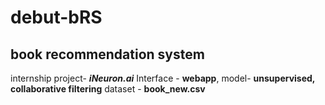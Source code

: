 # debut-bRS
## book recommendation system
internship project- **_iNeuron.ai_**
Interface - **webapp**, 
model- **unsupervised, collaborative filtering** 
dataset - **book_new.csv**
